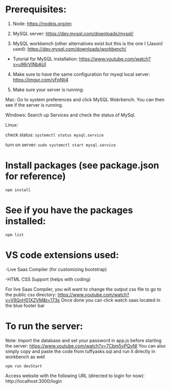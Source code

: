 # Prerequisites:

1) Node: https://nodejs.org/en

2) MySQL server: https://dev.mysql.com/downloads/mysql/

3) MySQL workbench (other alternatives exist but this is the one I (Jason) used): https://dev.mysql.com/downloads/workbench/

  - Tutorial for MySQL installation: https://www.youtube.com/watch?v=u96rVINbAUI

4) Make sure to have the same configuration for mysql local server: https://imgur.com/yFqNlj4 

5) Make sure your server is running:

Mac: Go to system preferences and click MySQL Wokrbench. You can then see if the server is running.

Windows: Search up Services and check the status of MySql.

Linux: 

check status: ```systemctl status mysql.service```

turn on server: ```sudo systemctl start mysql.service```

# Install packages (see package.json for reference)

```npm install```

# See if you have the packages installed:

```npm list```

# VS code extensions used:

-Live Saas Compiler (for customizing bootstrap)

-HTML CSS Support (helps with coding)

For live Saas Compiler, you will want to change the output css file to go to the public css directory:
https://www.youtube.com/watch?v=V9QvH51XZVM&t=173s Once done you can click watch saas located in the blue footer bar

# To run the server:

Note: Import the database and set your password in app.js before starting the server: https://www.youtube.com/watch?v=7Cbm5vPQvNI 
You can also simply copy and paste the code from tuffyasks.sql and run it directly in workbench as well

```npm run devStart ``` 

Access website with the following URL (directed to login for now): http://localhost:3000/login
